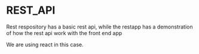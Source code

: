 # REST_API

Rest respository has a basic rest api, while the restapp has a demonstration of how the rest api work with the front end app

We are using react in this case. 
